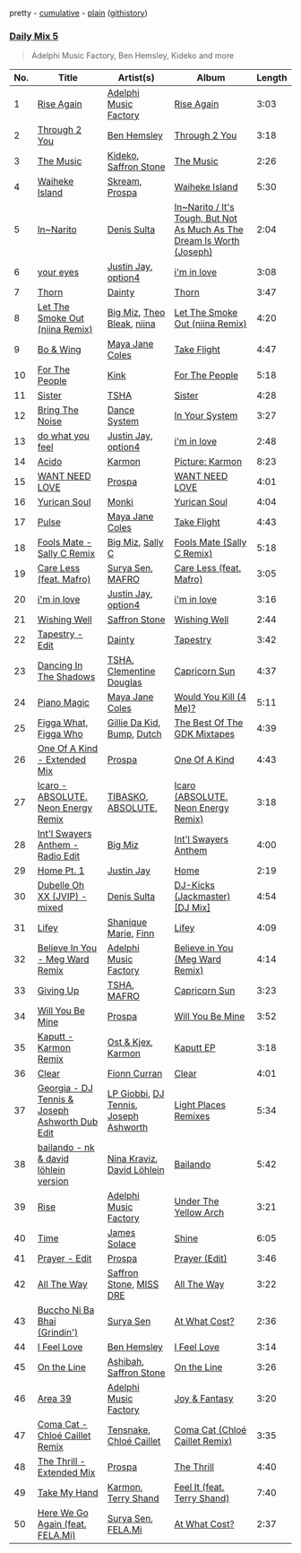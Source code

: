 pretty - [cumulative](/playlists/cumulative/Daily%20Mix%205.md) - [plain](/playlists/plain/37i9dQZF1E36TO0q54WsJv) ([githistory](https://github.githistory.xyz/vitokorn/spotify-playlist-archive/blob/master/playlists/plain/37i9dQZF1E36TO0q54WsJv))

### [Daily Mix 5](https://open.spotify.com/playlist/37i9dQZF1E36TO0q54WsJv)

> Adelphi Music Factory, Ben Hemsley, Kideko and more

| No. | Title | Artist(s) | Album | Length |
|---|---|---|---|---|
| 1 | [Rise Again](https://open.spotify.com/track/3ddJUAVAo7b1AnNWi7jtZX) | [Adelphi Music Factory](https://open.spotify.com/artist/27cAR2QA0zM5v0KL9JNWwe) | [Rise Again](https://open.spotify.com/album/5UfdUIgYKPTc6g35my6tfi) | 3:03 |
| 2 | [Through 2 You](https://open.spotify.com/track/0evAtYjWJMnNQrdzgNvqvF) | [Ben Hemsley](https://open.spotify.com/artist/366L4EjZXBPYbHs9XDQILZ) | [Through 2 You](https://open.spotify.com/album/3Efj2YOlPbnm2Bz3m3KmwZ) | 3:18 |
| 3 | [The Music](https://open.spotify.com/track/4xfYNH75F5Ji7CJ1v0OMM9) | [Kideko](https://open.spotify.com/artist/0ZwQMCRqfyh1OGQkBh9Cnj), [Saffron Stone](https://open.spotify.com/artist/71FmTfYoEXhF3kSsbPiuKz) | [The Music](https://open.spotify.com/album/4msQOmIlkiNfRYacIgk0fj) | 2:26 |
| 4 | [Waiheke Island](https://open.spotify.com/track/0rXF3ggtZ8HTPHhwVf8B8j) | [Skream](https://open.spotify.com/artist/2jbP92oFLWqPqogflK1wlW), [Prospa](https://open.spotify.com/artist/6HabM2PUM519iIxervGWSb) | [Waiheke Island](https://open.spotify.com/album/2a4x4tRyD3abuCkNffZFzb) | 5:30 |
| 5 | [In~Narito](https://open.spotify.com/track/63Rg5ZEtttN93AdJFHO9zp) | [Denis Sulta](https://open.spotify.com/artist/7cDu9zG1gVQrMdSGBAhzvn) | [In~Narito / It's Tough, But Not As Much As The Dream Is Worth (Joseph)](https://open.spotify.com/album/5yCoRawE6r9JUOsjNnjHmg) | 2:04 |
| 6 | [your eyes](https://open.spotify.com/track/5IAKVMq1wLpSpqDkPrVSJT) | [Justin Jay](https://open.spotify.com/artist/5k5eiijuHxrGwXp2Pz37GZ), [option4](https://open.spotify.com/artist/2X9xHtIaiUPaMG3jRwsQEO) | [i'm in love](https://open.spotify.com/album/4Xoe35l555OtaZqzov6pQW) | 3:08 |
| 7 | [Thorn](https://open.spotify.com/track/5gbKNqRkGkA9rGGaEHxiVg) | [Dainty](https://open.spotify.com/artist/7qz5GofoKgs2V3bSP5quAr) | [Thorn](https://open.spotify.com/album/02hNWAJegoJyW8nwdr1dCP) | 3:47 |
| 8 | [Let The Smoke Out (niina Remix)](https://open.spotify.com/track/6C8OXdDSsDbjG3LAngTX1y) | [Big Miz](https://open.spotify.com/artist/16bJAXH14R42AnpN0FtaQo), [Theo Bleak](https://open.spotify.com/artist/1P7Y9mc5VzxlEeo15JpNAk), [niina](https://open.spotify.com/artist/4GUXcdZFwb8zNdpqkXQWkh) | [Let The Smoke Out (niina Remix)](https://open.spotify.com/album/5US2mBfRncLQCh1bLevfn2) | 4:20 |
| 9 | [Bo & Wing](https://open.spotify.com/track/6BRr6a4zwmI7H3c7IBSsK5) | [Maya Jane Coles](https://open.spotify.com/artist/6TshTCYwh9ySzOO6Jy4Ux2) | [Take Flight](https://open.spotify.com/album/0d6ky7EGJ0DBxCsSR9R5SR) | 4:47 |
| 10 | [For The People](https://open.spotify.com/track/2ykXU2kmtVhlinar4QMGh0) | [Kink](https://open.spotify.com/artist/6yCdWsTDt4Dmb5GMZd5QLb) | [For The People](https://open.spotify.com/album/6T8fHDM3RgTUAhKbKPYwDJ) | 5:18 |
| 11 | [Sister](https://open.spotify.com/track/2StEq5J2bCq5JiwCKbansz) | [TSHA](https://open.spotify.com/artist/2kLa7JZu4Ijdz1Gle2khZh) | [Sister](https://open.spotify.com/album/4INuwtV1B2dNCUbFkUXtFL) | 4:28 |
| 12 | [Bring The Noise](https://open.spotify.com/track/5f5yWTulFlrBE0DhPtVnEd) | [Dance System](https://open.spotify.com/artist/1ju2puXmReF61q0pjZX0oh) | [In Your System](https://open.spotify.com/album/2o0T9hMbNyEbSjmEiKJSUS) | 3:27 |
| 13 | [do what you feel](https://open.spotify.com/track/4xtuUid1ffxOy2jXUqTZUW) | [Justin Jay](https://open.spotify.com/artist/5k5eiijuHxrGwXp2Pz37GZ), [option4](https://open.spotify.com/artist/2X9xHtIaiUPaMG3jRwsQEO) | [i'm in love](https://open.spotify.com/album/4Xoe35l555OtaZqzov6pQW) | 2:48 |
| 14 | [Acido](https://open.spotify.com/track/3GSqqSqpI2gd8Om4cArBpw) | [Karmon](https://open.spotify.com/artist/5D23i7SCIXNP6GRHte99Md) | [Picture: Karmon](https://open.spotify.com/album/38AeZPFFJHyjnMIpgLO1n8) | 8:23 |
| 15 | [WANT NEED LOVE](https://open.spotify.com/track/3FIb81xI76x7pGPbFbzZXu) | [Prospa](https://open.spotify.com/artist/6HabM2PUM519iIxervGWSb) | [WANT NEED LOVE](https://open.spotify.com/album/6T51zmSsyXWFh2wgu2AVLq) | 4:01 |
| 16 | [Yurican Soul](https://open.spotify.com/track/3wWRDze2BT30T2fEaSB5nQ) | [Monki](https://open.spotify.com/artist/30C3E9bYfEQPAY9MweeUVe) | [Yurican Soul](https://open.spotify.com/album/4BctqbnS16FdzjMKu1bmvJ) | 4:04 |
| 17 | [Pulse](https://open.spotify.com/track/6KqC7YNOcqYh5J5cNb1gbw) | [Maya Jane Coles](https://open.spotify.com/artist/6TshTCYwh9ySzOO6Jy4Ux2) | [Take Flight](https://open.spotify.com/album/0d6ky7EGJ0DBxCsSR9R5SR) | 4:43 |
| 18 | [Fools Mate - Sally C Remix](https://open.spotify.com/track/0nezQkchrWxnx08bwjWEA0) | [Big Miz](https://open.spotify.com/artist/16bJAXH14R42AnpN0FtaQo), [Sally C](https://open.spotify.com/artist/3AkVHCDEo2WuaVtMglFfN8) | [Fools Mate (Sally C Remix)](https://open.spotify.com/album/3BDbcspFHAosFMkYRJJE0K) | 5:18 |
| 19 | [Care Less (feat. Mafro)](https://open.spotify.com/track/16eLGXZkS8zudq5MtS8pw4) | [Surya Sen](https://open.spotify.com/artist/4hqsQ13aH4njud9LBg2Qap), [MAFRO](https://open.spotify.com/artist/2Y9v3pyVuYM0o8bSLAUUZm) | [Care Less (feat. Mafro)](https://open.spotify.com/album/1oke3BISuMUHhHSxfPI4Ee) | 3:05 |
| 20 | [i'm in love](https://open.spotify.com/track/2mZZ6auslmDuBAiA6hYU4r) | [Justin Jay](https://open.spotify.com/artist/5k5eiijuHxrGwXp2Pz37GZ), [option4](https://open.spotify.com/artist/2X9xHtIaiUPaMG3jRwsQEO) | [i'm in love](https://open.spotify.com/album/4Xoe35l555OtaZqzov6pQW) | 3:16 |
| 21 | [Wishing Well](https://open.spotify.com/track/7GzNPai4nTkhjrGUkv2rkW) | [Saffron Stone](https://open.spotify.com/artist/71FmTfYoEXhF3kSsbPiuKz) | [Wishing Well](https://open.spotify.com/album/5yvV8VWRrHKcYoi7BNK6i9) | 2:44 |
| 22 | [Tapestry - Edit](https://open.spotify.com/track/7zFeaYojjxdXbP3CjLHlQn) | [Dainty](https://open.spotify.com/artist/7qz5GofoKgs2V3bSP5quAr) | [Tapestry](https://open.spotify.com/album/2M3uW6aDFhw8vEOxUZlC84) | 3:42 |
| 23 | [Dancing In The Shadows](https://open.spotify.com/track/0HRAne096RNKohb88WnT67) | [TSHA](https://open.spotify.com/artist/2kLa7JZu4Ijdz1Gle2khZh), [Clementine Douglas](https://open.spotify.com/artist/4DWuml4Jf6K81b5rAPwMb6) | [Capricorn Sun](https://open.spotify.com/album/5maY5nikux4eBxcRCThzrA) | 4:37 |
| 24 | [Piano Magic](https://open.spotify.com/track/0ctWupvARpfVE9vU7YDLJO) | [Maya Jane Coles](https://open.spotify.com/artist/6TshTCYwh9ySzOO6Jy4Ux2) | [Would You Kill (4 Me)?](https://open.spotify.com/album/1WYztYhSygMtgU367ZZF9h) | 5:11 |
| 25 | [Figga What, Figga Who](https://open.spotify.com/track/0W4CagVPF7CLe91hWorGOn) | [Gillie Da Kid](https://open.spotify.com/artist/467NioAq9fvSiEnANCOGzE), [Bump](https://open.spotify.com/artist/3bsDP8aHqTKSGf5egZV33l), [Dutch](https://open.spotify.com/artist/5XDXlugwesyk9bVX0OGfg4) | [The Best Of The GDK Mixtapes](https://open.spotify.com/album/5MmHlE2SmGlE6T7rncenTw) | 4:39 |
| 26 | [One Of A Kind - Extended Mix](https://open.spotify.com/track/6ny7Suxk9X3HjKXrc5Rn2o) | [Prospa](https://open.spotify.com/artist/6HabM2PUM519iIxervGWSb) | [One Of A Kind](https://open.spotify.com/album/0pY2gvt6qxMXNuH074J7Yy) | 4:43 |
| 27 | [Icaro - ABSOLUTE. Neon Energy Remix](https://open.spotify.com/track/4ENPCYmECErZ2SXgQpByal) | [TIBASKO](https://open.spotify.com/artist/6xq7g0E52yq4y8Op9X82Uo), [ABSOLUTE.](https://open.spotify.com/artist/7LAUsmZK0QfpJAmapct66h) | [Icaro (ABSOLUTE. Neon Energy Remix)](https://open.spotify.com/album/3vp4dhFXwdEZnsZ9SXaMZF) | 3:18 |
| 28 | [Int'l Swayers Anthem - Radio Edit](https://open.spotify.com/track/5CAxmhihkRYtGTC7ySWmbF) | [Big Miz](https://open.spotify.com/artist/16bJAXH14R42AnpN0FtaQo) | [Int'l Swayers Anthem](https://open.spotify.com/album/3TTsyuiLxbKNk5a8TSrkLJ) | 4:00 |
| 29 | [Home Pt. 1](https://open.spotify.com/track/6saPrg6S00jIed8tGj6DpW) | [Justin Jay](https://open.spotify.com/artist/5k5eiijuHxrGwXp2Pz37GZ) | [Home](https://open.spotify.com/album/3EmYKkH9IcPWIc3OoFz0Sl) | 2:19 |
| 30 | [Dubelle Oh XX (JVIP) - mixed](https://open.spotify.com/track/5JkT8qYGvREwFEZBtQFbjk) | [Denis Sulta](https://open.spotify.com/artist/7cDu9zG1gVQrMdSGBAhzvn) | [DJ-Kicks (Jackmaster) [DJ Mix]](https://open.spotify.com/album/56EJ3V6tLWXN3hKogkx1mH) | 4:54 |
| 31 | [Lifey](https://open.spotify.com/track/1gmIVcH5ElXBzLBoqhXldv) | [Shanique Marie](https://open.spotify.com/artist/6iMJjTp6P8nIwfan6pgPuA), [Finn](https://open.spotify.com/artist/4p8fvQcLMWToTpmezUb8T5) | [Lifey](https://open.spotify.com/album/5Hpzd7WcIQpTuDICWDI1F3) | 4:09 |
| 32 | [Believe In You - Meg Ward Remix](https://open.spotify.com/track/1AsVKfiUkZiEBC5I4lHm6d) | [Adelphi Music Factory](https://open.spotify.com/artist/27cAR2QA0zM5v0KL9JNWwe) | [Believe in You (Meg Ward Remix)](https://open.spotify.com/album/3EYSCffa5vdS9CW6cF6cmA) | 4:14 |
| 33 | [Giving Up](https://open.spotify.com/track/07mOlP1DQv1ZsQTyCMNzaW) | [TSHA](https://open.spotify.com/artist/2kLa7JZu4Ijdz1Gle2khZh), [MAFRO](https://open.spotify.com/artist/2Y9v3pyVuYM0o8bSLAUUZm) | [Capricorn Sun](https://open.spotify.com/album/5maY5nikux4eBxcRCThzrA) | 3:23 |
| 34 | [Will You Be Mine](https://open.spotify.com/track/15H467gdxSmq8IMl1TC46u) | [Prospa](https://open.spotify.com/artist/6HabM2PUM519iIxervGWSb) | [Will You Be Mine](https://open.spotify.com/album/3XIaFrOS8IXOTe0LfjLrEN) | 3:52 |
| 35 | [Kaputt - Karmon Remix](https://open.spotify.com/track/0wa364vXdyxAypudCNgHuZ) | [Ost & Kjex](https://open.spotify.com/artist/3cduU2huZ18pS50V7tic61), [Karmon](https://open.spotify.com/artist/5D23i7SCIXNP6GRHte99Md) | [Kaputt EP](https://open.spotify.com/album/0bUmzdQeFb9VIMVFUsA4gK) | 3:18 |
| 36 | [Clear](https://open.spotify.com/track/51mhNZMBdY7IBjkZOvxYJR) | [Fionn Curran](https://open.spotify.com/artist/6lFzVstgQhoAAfdCwVDaaZ) | [Clear](https://open.spotify.com/album/6AN2WlV0Oul2xwfP6y25BQ) | 4:01 |
| 37 | [Georgia - DJ Tennis & Joseph Ashworth Dub Edit](https://open.spotify.com/track/221SGX6EQAwa7SY9JvQvhv) | [LP Giobbi](https://open.spotify.com/artist/3oKnyRhYWzNsTiss5n4Z1J), [DJ Tennis](https://open.spotify.com/artist/6vJvFV1A2CpT8s5B1oUN6t), [Joseph Ashworth](https://open.spotify.com/artist/7CpmbhzkL9uT1D9nhckTxB) | [Light Places Remixes](https://open.spotify.com/album/397G1LdjSwnHKWa6PdkYgS) | 5:34 |
| 38 | [bailando - nk & david löhlein version](https://open.spotify.com/track/565TiLHB3IpPOIclhnIxDO) | [Nina Kraviz](https://open.spotify.com/artist/1oZmFNkGAT93yD1xX4vTRE), [David Löhlein](https://open.spotify.com/artist/2RibmjRGf8SiwxdCQZ9N1C) | [Bailando](https://open.spotify.com/album/3BXLwBdR7yPrGFiENcDxAi) | 5:42 |
| 39 | [Rise](https://open.spotify.com/track/4zSTri8oBAAPhsQsPNfGue) | [Adelphi Music Factory](https://open.spotify.com/artist/27cAR2QA0zM5v0KL9JNWwe) | [Under The Yellow Arch](https://open.spotify.com/album/6ngoLgezBzURPAgzcyXAZ5) | 3:21 |
| 40 | [Time](https://open.spotify.com/track/6g3mbSkTiQpep5wteVLU6b) | [James Solace](https://open.spotify.com/artist/1QRx1sXBg7ExciWcleSFVq) | [Shine](https://open.spotify.com/album/4ONYEXeEjcOVbTRWNKre3L) | 6:05 |
| 41 | [Prayer - Edit](https://open.spotify.com/track/4Gd5Cxw7V4JCM9Uj6VpiwL) | [Prospa](https://open.spotify.com/artist/6HabM2PUM519iIxervGWSb) | [Prayer (Edit)](https://open.spotify.com/album/4fW8eARlhtdJkC2b3IeolF) | 3:46 |
| 42 | [All The Way](https://open.spotify.com/track/6t4KvBSTG8J4u50RZiEob6) | [Saffron Stone](https://open.spotify.com/artist/71FmTfYoEXhF3kSsbPiuKz), [MISS DRE](https://open.spotify.com/artist/4EFAuQI8Ou0bmpf5Vh1P5P) | [All The Way](https://open.spotify.com/album/3FdDfyX2JsStc0nVNSzKAY) | 3:22 |
| 43 | [Buccho Ni Ba Bhai (Grindin')](https://open.spotify.com/track/7ay5eafHMaUih54yiqjuDr) | [Surya Sen](https://open.spotify.com/artist/4hqsQ13aH4njud9LBg2Qap) | [At What Cost?](https://open.spotify.com/album/4qAZjzKlFI4c0v0xezQ6I8) | 2:36 |
| 44 | [I Feel Love](https://open.spotify.com/track/1szSSU8bl5WB5DJIjNCSc2) | [Ben Hemsley](https://open.spotify.com/artist/366L4EjZXBPYbHs9XDQILZ) | [I Feel Love](https://open.spotify.com/album/2ek3xTBNqza7BjlGatDg4f) | 3:14 |
| 45 | [On the Line](https://open.spotify.com/track/5xQioc2NRZBZeq8lSJgmhl) | [Ashibah](https://open.spotify.com/artist/5krSTcI0xPGmeloiQTPsYP), [Saffron Stone](https://open.spotify.com/artist/71FmTfYoEXhF3kSsbPiuKz) | [On the Line](https://open.spotify.com/album/3diaSt53YVYUpxnzU2o7NY) | 3:26 |
| 46 | [Area 39](https://open.spotify.com/track/51xqoC8MD2eo84eweXnG2b) | [Adelphi Music Factory](https://open.spotify.com/artist/27cAR2QA0zM5v0KL9JNWwe) | [Joy & Fantasy](https://open.spotify.com/album/1TVmyP0kSZaJpDYoN30wNe) | 3:20 |
| 47 | [Coma Cat - Chloé Caillet Remix](https://open.spotify.com/track/4k230LPZO0llG0UJrKDJFk) | [Tensnake](https://open.spotify.com/artist/75nC6MXUalYZSOd7OfNkwq), [Chloé Caillet](https://open.spotify.com/artist/68ywCN6ZpInbcilOfLBa3a) | [Coma Cat (Chloé Caillet Remix)](https://open.spotify.com/album/2OFK80hemyMgjvU6c24tD9) | 3:35 |
| 48 | [The Thrill - Extended Mix](https://open.spotify.com/track/4a5chUP6Vt7IWwNIJAt1D9) | [Prospa](https://open.spotify.com/artist/6HabM2PUM519iIxervGWSb) | [The Thrill](https://open.spotify.com/album/2q9FH3qkUOUvLR749ALgT4) | 4:40 |
| 49 | [Take My Hand](https://open.spotify.com/track/1kRIx1VjgdEknv0ZuVflxW) | [Karmon](https://open.spotify.com/artist/5D23i7SCIXNP6GRHte99Md), [Terry Shand](https://open.spotify.com/artist/2zwsd48jzdBFZl0AHQqTq6) | [Feel It (feat. Terry Shand)](https://open.spotify.com/album/4Xq3gxd9swHSvvLShvPlfd) | 7:40 |
| 50 | [Here We Go Again (feat. FELA.Mi)](https://open.spotify.com/track/3KbVK7cQWmETHkLANdLWLk) | [Surya Sen](https://open.spotify.com/artist/4hqsQ13aH4njud9LBg2Qap), [FELA.Mi](https://open.spotify.com/artist/62SbLKzwbFxonjM9Qz8zqF) | [At What Cost?](https://open.spotify.com/album/4qAZjzKlFI4c0v0xezQ6I8) | 2:37 |